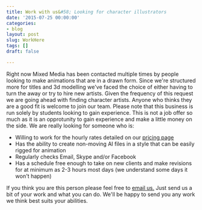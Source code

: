 ```yaml
---
title: Work with us&#58; Looking for character illustrators
date: '2015-07-25 00:00:00'
categories:
- blog
layout: post
slug: WorkHere
tags: []
draft: false

---
```

Right now Mixed Media has been contacted multiple times by people looking to make animations that are in a drawn form. Since we're structured more for titles and 3d modelling we've faced the choice of either having to turn the away or try to hire new artists. Given the frequency of this request we are going ahead with finding character artists. Anyone who thinks they are a good fit is welcome to join our team. Please note that this business is run solely by students looking to gain experience. This is not a job offer so much as it is an opprotunity to gain experience and make a little money on the side. We are really looking for someone who is:

* Willing to work for the hourly rates detailed on our [pricing page](/about)
* Has the ability to create non-moving AI files in a style that can be easily rigged for animation
* Regularly checks Email, Skype and/or Facebook
* Has a schedule free enough to take on new clients and make revisions for at minimum as 2-3 hours most days (we understand some days it won't happen)

If you think you are this person please feel free to <a href="http://www.google.com/recaptcha/mailhide/d?k=01D89iqJYnGqa2BPjsi-DvdQ==&amp;c=ZhZkPKYUsd4uqf_05MsBdIKvolGqQ-mTrar2eaJ7r0I=" onclick="window.open('http://www.google.com/recaptcha/mailhide/d?k\07501D89iqJYnGqa2BPjsi-DvdQ\75\75\46c\75ZhZkPKYUsd4uqf_05MsBdIKvolGqQ-mTrar2eaJ7r0I\075', '', 'toolbar=0,scrollbars=0,location=0,statusbar=0,menubar=0,resizable=0,width=500,height=300'); return false;" title="Reveal this e-mail address">email us.</a> Just send us a bit of your work and what you can do. We'll be happy to send you any work we think best suits your abilities.
